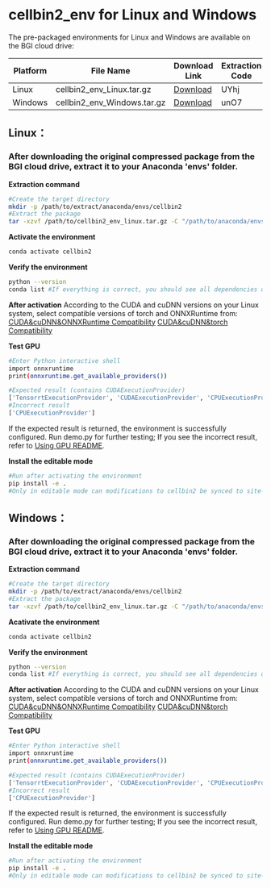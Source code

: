 # cellbin2_env for Linux and Windows

The pre-packaged environments for Linux and Windows are available on the BGI cloud drive:

| Platform | File Name | Download Link | Extraction Code |
|----------|---------------------------|-----------------------------|-----------------|
| Linux | cellbin2_env_Linux.tar.gz | [Download](https://bgipan.genomics.cn/#/link/wzskohFHIlB5T2xOVD3c) | UYhj |
| Windows | cellbin2_env_Windows.tar.gz | [Download](https://bgipan.genomics.cn/#/link/mM9od4ennL22pHJNRIJc) | unO7 |


## Linux：
### After downloading the original compressed package from the BGI cloud drive, extract it to your Anaconda 'envs' folder.
**Extraction command**
```bash
#Create the target directory
mkdir -p /path/to/extract/anaconda/envs/cellbin2
#Extract the package
tar -xzvf /path/to/cellbin2_env_linux.tar.gz -C "/path/to/anaconda/envs/cellbin2"
```
**Activate the environment**
```bash
conda activate cellbin2
```
**Verify the environment**
```bash
python --version
conda list #If everything is correct, you should see all dependencies of this environment.
```

**After activation**
According to the CUDA and cuDNN versions on your Linux system, select compatible versions of torch and ONNXRuntime from:
[CUDA&cuDNN&ONNXRuntime Compatibility](https://runtime.onnx.org.cn/docs/execution-providers/CUDA-ExecutionProvider.html) 
[CUDA&cuDNN&torch Compatibility](https://pytorch.org/get-started/previous-versions/)


**Test GPU**
```bash
#Enter Python interactive shell
import onnxruntime
print(onnxruntime.get_available_providers())

#Expected result (contains CUDAExecutionProvider)
['TensorrtExecutionProvider', 'CUDAExecutionProvider', 'CPUExecutionProvider']
#Incorrect result
['CPUExecutionProvider']
```
If the expected result is returned, the environment is successfully configured. Run demo.py for further testing;
If you see the incorrect result, refer to [Using GPU README](https://github.com/STOmics/cellbin2/blob/release/docs/v2/Using_GPU_README_EN.md).


**Install the editable mode**
```bash
#Run after activating the environment
pip install -e .
#Only in editable mode can modifications to cellbin2 be synced to site-package
```


## Windows：
### After downloading the original compressed package from the BGI cloud drive, extract it to your Anaconda 'envs' folder.
**Extraction command**
```bash
#Create the target directory
mkdir -p /path/to/extract/anaconda/envs/cellbin2
#Extract the package
tar -xzvf /path/to/cellbin2_env_linux.tar.gz -C "/path/to/anaconda/envs/cellbin2"
```
**Acativate the environment**
```bash
conda activate cellbin2
```
**Verify the environment**
```bash
python --version
conda list #If everything is correct, you should see all dependencies of this environment.
```

**After activation**
According to the CUDA and cuDNN versions on your Linux system, select compatible versions of torch and ONNXRuntime from:
[CUDA&cuDNN&ONNXRuntime Compatibility](https://runtime.onnx.org.cn/docs/execution-providers/CUDA-ExecutionProvider.html) 
[CUDA&cuDNN&torch Compatibility](https://pytorch.org/get-started/previous-versions/)

**Test GPU**
```bash
#Enter Python interactive shell
import onnxruntime
print(onnxruntime.get_available_providers())

#Expected result (contains CUDAExecutionProvider)
['TensorrtExecutionProvider', 'CUDAExecutionProvider', 'CPUExecutionProvider']
#Incorrect result
['CPUExecutionProvider']
```
If the expected result is returned, the environment is successfully configured. Run demo.py for further testing;
If you see the incorrect result, refer to [Using GPU README](https://github.com/STOmics/cellbin2/blob/release/docs/v2/Using_GPU_README_EN.md).



**Install the editable mode**
```bash
#Run after activating the environment
pip install -e .
#Only in editable mode can modifications to cellbin2 be synced to site-package
```
